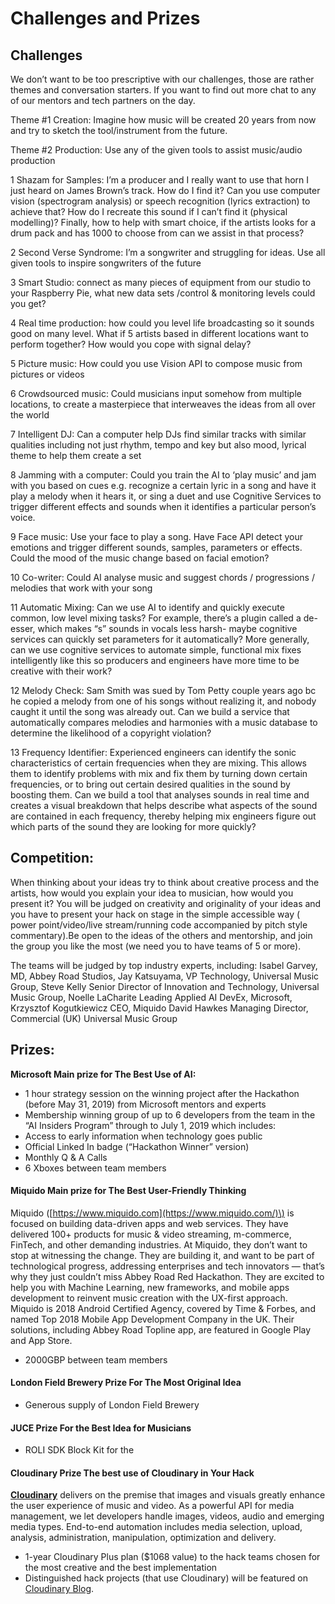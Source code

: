 # Challenges and Prizes

## Challenges

We don’t want  to be too prescriptive with our challenges, those are rather themes and conversation starters. If you want to find out more chat to any of our mentors and tech partners on the day.

Theme \#1 Creation: Imagine how music will be created 20 years from now and try to sketch the tool/instrument from the future.

Theme \#2 Production: Use any of the given tools to assist music/audio production

1 Shazam for Samples: I’m a producer and I really want to use that horn I just heard on James Brown’s track. How do I find it? Can you use computer vision \(spectrogram analysis\) or speech recognition \(lyrics extraction\) to achieve that? How do I recreate this sound if I can’t find it \(physical modelling\)? Finally, how to help with smart choice, if the artists looks for a drum pack and has 1000 to choose from can we assist in that process? 

2 Second Verse Syndrome: I’m a songwriter and struggling for ideas. Use all given tools to inspire songwriters of the future

3 Smart Studio: connect as many pieces of equipment from our studio to your Raspberry Pie, what new data sets /control & monitoring levels could you get? 

4 Real time production: how could you level life broadcasting so it sounds good on many level. What if 5 artists based in different locations want to perform together? How would you cope with signal delay? 

5 Picture music: How could you use Vision API to compose music from pictures or videos 

6 Crowdsourced music: Could musicians input somehow from multiple locations, to create a masterpiece that interweaves the ideas from all over the world 

7 Intelligent DJ: Can a computer help DJs find similar tracks with similar qualities including not just rhythm, tempo and key but also mood, lyrical theme to help them create a set 

8 Jamming with a computer: Could you train the AI to ‘play music’ and jam with you based on cues e.g. recognize a certain lyric in a song and have it play a melody when it hears it, or sing a duet and use Cognitive Services to trigger different effects and sounds when it identifies a particular person’s voice. 

9 Face music: Use your face to play a song. Have Face API detect your emotions and trigger different sounds, samples, parameters or effects. Could the mood of the music change based on facial emotion? 

10 Co-writer: Could AI analyse music and suggest chords / progressions / melodies that work with your song 

11 Automatic Mixing: Can we use AI to identify and quickly execute common, low level mixing tasks? For example, there’s a plugin called a de-esser, which makes “s” sounds in vocals less harsh- maybe cognitive services can quickly set parameters for it automatically? More generally, can we use cognitive services to automate simple, functional mix fixes intelligently like this so producers and engineers have more time to be creative with their work? 

12 Melody Check: Sam Smith was sued by Tom Petty couple years ago bc he copied a melody from one of his songs without realizing it, and nobody caught it until the song was already out. Can we build a service that automatically compares melodies and harmonies with a music database to determine the likelihood of a copyright violation? 

13 Frequency Identifier: Experienced engineers can identify the sonic characteristics of certain frequencies when they are mixing. This allows them to identify problems with mix and fix them by turning down certain frequencies, or to bring out certain desired qualities in the sound by boosting them. Can we build a tool that analyses sounds in real time and creates a visual breakdown that helps describe what aspects of the sound are contained in each frequency, thereby helping mix engineers figure out which parts of the sound they are looking for more quickly?

## Competition:

When thinking about your ideas try to think about creative process and the artists, how would you explain your idea to musician, how would you present it? You will be judged on creativity and originality of your ideas and you have to present your hack on stage in the simple accessible way \( power point/video/live stream/running code accompanied by pitch style commentary\).Be open to the ideas of the others and mentorship, and join the group you like the most \(we need you to have teams of 5 or more\). 

The teams will be judged by top industry experts, including: Isabel Garvey, MD, Abbey Road Studios, Jay Katsuyama, VP Technology, Universal Music Group, Steve Kelly Senior Director of Innovation and Technology, Universal Music Group, Noelle LaCharite Leading Applied AI DevEx, Microsoft, Krzysztof Kogutkiewicz CEO, Miquido David Hawkes Managing Director, Commercial \(UK\) Universal Music Group

## Prizes:

**Microsoft Main prize for The Best Use of AI:**

* 1 hour strategy session on the winning project after the Hackathon \(before May 31, 2019\) from Microsoft mentors and experts 
* Membership winning group of up to 6 developers from the team in the “AI Insiders Program” through to July 1, 2019 which includes:
* Access to early information when technology goes public
* Official Linked In badge \(“Hackathon Winner” version\)
* Monthly Q & A Calls 
* 6 Xboxes between team members

#### Miquido Main prize for The Best User-Friendly Thinking

Miquido \([https://www.miquido.com](https://www.miquido.com/)\) is focused on building data-driven apps and web services. They have delivered 100+ products for music & video streaming, m-commerce, FinTech, and other demanding industries.  At Miquido, they don’t want to stop at witnessing the change. They are building it, and want to be part of technological progress, addressing enterprises and tech innovators — that’s why they just couldn’t miss Abbey Road Red Hackathon. They are excited to help you with Machine Learning, new frameworks, and mobile apps development to reinvent music creation with the UX-first approach.  
Miquido is 2018 Android Certified Agency, covered by Time & Forbes, and named Top 2018 Mobile App Development Company in the UK. Their solutions, including Abbey Road Topline app, are featured in Google Play and App Store.

* 2000GBP between team members

#### London Field Brewery Prize For The Most Original Idea

* Generous supply of London Field Brewery

#### JUCE Prize For the Best Idea for Musicians

* ROLI SDK Block Kit for the 

#### Cloudinary **Prize T**he best use of Cloudinary in Your Hack 

[**Cloudinary**](https://cloudinary.com/signup?utm_source=HMW&utm_medium=Gitbook&utm_campaign=Evangelism&utm_term=Hackathon-Guide&utm_content=Signup_HMW-2018) delivers on the premise that images and visuals greatly enhance the user experience of music and video. As a powerful API for media management, we let developers handle images, videos, audio and emerging media types. End-to-end automation includes media selection, upload, analysis, administration, manipulation, optimization and delivery.

* 1-year Cloudinary Plus plan \($1068 value\) to the hack teams chosen for the most creative and the best implementation
* Distinguished hack projects \(that use Cloudinary\) will be featured on [Cloudinary Blog](https://cloudinary.com/blog).

